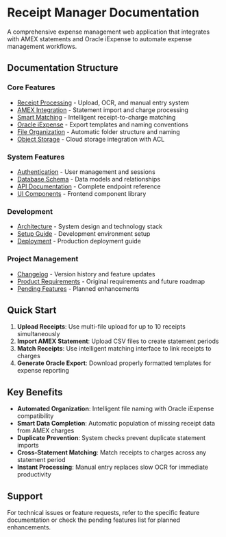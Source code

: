 # Receipt Manager Documentation

A comprehensive expense management web application that integrates with AMEX statements and Oracle iExpense to automate expense management workflows.

## Documentation Structure

### Core Features
- [Receipt Processing](./receipt-processing.md) - Upload, OCR, and manual entry system
- [AMEX Integration](./amex-integration.md) - Statement import and charge processing
- [Smart Matching](./smart-matching.md) - Intelligent receipt-to-charge matching
- [Oracle iExpense](./oracle-iexpense.md) - Export templates and naming conventions
- [File Organization](./file-organization.md) - Automatic folder structure and naming
- [Object Storage](./object-storage.md) - Cloud storage integration with ACL

### System Features
- [Authentication](./authentication.md) - User management and sessions
- [Database Schema](./database-schema.md) - Data models and relationships
- [API Documentation](./api-documentation.md) - Complete endpoint reference
- [UI Components](./ui-components.md) - Frontend component library

### Development
- [Architecture](./architecture.md) - System design and technology stack
- [Setup Guide](./setup-guide.md) - Development environment setup
- [Deployment](./deployment.md) - Production deployment guide

### Project Management
- [Changelog](./CHANGELOG.md) - Version history and feature updates
- [Product Requirements](./PRD.md) - Original requirements and future roadmap
- [Pending Features](./pending-features.md) - Planned enhancements

## Quick Start

1. **Upload Receipts**: Use multi-file upload for up to 10 receipts simultaneously
2. **Import AMEX Statement**: Upload CSV files to create statement periods
3. **Match Receipts**: Use intelligent matching interface to link receipts to charges
4. **Generate Oracle Export**: Download properly formatted templates for expense reporting

## Key Benefits

- **Automated Organization**: Intelligent file naming with Oracle iExpense compatibility
- **Smart Data Completion**: Automatic population of missing receipt data from AMEX charges
- **Duplicate Prevention**: System checks prevent duplicate statement imports
- **Cross-Statement Matching**: Match receipts to charges across any statement period
- **Instant Processing**: Manual entry replaces slow OCR for immediate productivity

## Support

For technical issues or feature requests, refer to the specific feature documentation or check the pending features list for planned enhancements.